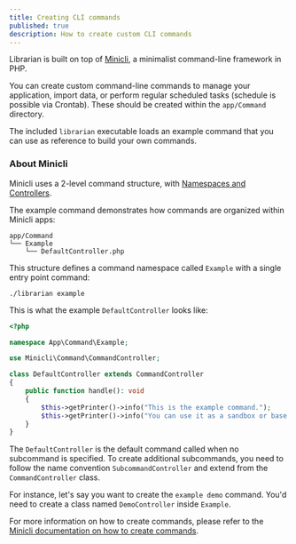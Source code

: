 ```yaml
---
title: Creating CLI commands
published: true
description: How to create custom CLI commands
---
```


Librarian is built on top of [Minicli](https://docs.minicli.dev), a minimalist command-line framework in PHP.

You can create custom command-line commands to manage your application, import data, or perform regular scheduled tasks (schedule is possible via Crontab). These should be created within the `app/Command` directory.

The included `librarian` executable loads an example command that you can use as reference to build your own commands.

### About Minicli
Minicli uses a 2-level command structure, with [Namespaces and Controllers](https://docs.minicli.dev/en/latest/02-command_namespaces/). 

The example command demonstrates how commands are organized within Minicli apps:

```shell
app/Command
└── Example
    └── DefaultController.php
```

This structure defines a command namespace called `Example` with a single entry point command:

```shell
./librarian example
```

This is what the example `DefaultController` looks like:

```php
<?php

namespace App\Command\Example;

use Minicli\Command\CommandController;

class DefaultController extends CommandController
{
    public function handle(): void
    {
        $this->getPrinter()->info("This is the example command.");
        $this->getPrinter()->info("You can use it as a sandbox or base to build your own custom CLI commands.");
    }
}

```

The `DefaultController` is the default command called when no subcommand is specified. To create additional subcommands, you need to follow the name convention `SubcommandController` and extend from the `CommandController` class.

For instance, let's say you want to create the `example demo` command. You'd need to create a class named `DemoController` inside `Example`.

For more information on how to create commands, please refer to the [Minicli documentation on how to create commands](https://docs.minicli.dev/en/latest/02-command_namespaces/#creating-a-command-controller).

